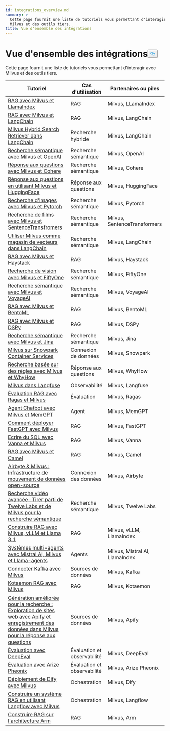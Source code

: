 ```yaml
---
id: integrations_overview.md
summary: >-
  Cette page fournit une liste de tutoriels vous permettant d'interagir avec
  Milvus et des outils tiers.
title: Vue d'ensemble des intégrations
---
```

<h1 id="Integrations-Overview" class="common-anchor-header">Vue d'ensemble des intégrations<button data-href="#Integrations-Overview" class="anchor-icon" translate="no">
      <svg translate="no"
        aria-hidden="true"
        focusable="false"
        height="20"
        version="1.1"
        viewBox="0 0 16 16"
        width="16"
      >
        <path
          fill="#0092E4"
          fill-rule="evenodd"
          d="M4 9h1v1H4c-1.5 0-3-1.69-3-3.5S2.55 3 4 3h4c1.45 0 3 1.69 3 3.5 0 1.41-.91 2.72-2 3.25V8.59c.58-.45 1-1.27 1-2.09C10 5.22 8.98 4 8 4H4c-.98 0-2 1.22-2 2.5S3 9 4 9zm9-3h-1v1h1c1 0 2 1.22 2 2.5S13.98 12 13 12H9c-.98 0-2-1.22-2-2.5 0-.83.42-1.64 1-2.09V6.25c-1.09.53-2 1.84-2 3.25C6 11.31 7.55 13 9 13h4c1.45 0 3-1.69 3-3.5S14.5 6 13 6z"
        ></path>
      </svg>
    </button></h1><p>Cette page fournit une liste de tutoriels vous permettant d'interagir avec Milvus et des outils tiers.</p>
<table>
<thead>
<tr><th>Tutoriel</th><th>Cas d'utilisation</th><th>Partenaires ou piles</th></tr>
</thead>
<tbody>
<tr><td><a href="/docs/fr/integrate_with_llamaindex.md">RAG avec Milvus et LlamaIndex</a></td><td>RAG</td><td>Milvus, LLamaIndex</td></tr>
<tr><td><a href="/docs/fr/integrate_with_langchain.md">RAG avec Milvus et LangChain</a></td><td>RAG</td><td>Milvus, LangChain</td></tr>
<tr><td><a href="/docs/fr/milvus_hybrid_search_retriever.md">Milvus Hybrid Search Retriever dans LangChain</a></td><td>Recherche hybride</td><td>Milvus, LangChain</td></tr>
<tr><td><a href="/docs/fr/integrate_with_openai.md">Recherche sémantique avec Milvus et OpenAI</a></td><td>Recherche sémantique</td><td>Milvus, OpenAI</td></tr>
<tr><td><a href="/docs/fr/integrate_with_cohere.md">Réponse aux questions avec Milvus et Cohere</a></td><td>Recherche sémantique</td><td>Milvus, Cohere</td></tr>
<tr><td><a href="/docs/fr/integrate_with_hugging-face.md">Réponse aux questions en utilisant Milvus et HuggingFace</a></td><td>Réponse aux questions</td><td>Milvus, HuggingFace</td></tr>
<tr><td><a href="/docs/fr/integrate_with_pytorch.md">Recherche d'images avec Milvus et Pytorch</a></td><td>Recherche sémantique</td><td>Milvus, Pytorch</td></tr>
<tr><td><a href="/docs/fr/integrate_with_sentencetransformers.md">Recherche de films avec Milvus et SentenceTransfromers</a></td><td>Recherche sémantique</td><td>Milvus, SentenceTransformers</td></tr>
<tr><td><a href="/docs/fr/basic_usage_langchain.md">Utiliser Milvus comme magasin de vecteurs dans LangChain</a></td><td>Recherche sémantique</td><td>Milvus, LangChain</td></tr>
<tr><td><a href="/docs/fr/integrate_with_haystack.md">RAG avec Milvus et Haystack</a></td><td>RAG</td><td>Milvus, Haystack</td></tr>
<tr><td><a href="/docs/fr/integrate_with_voxel51.md">Recherche de vision avec Milvus et FiftyOne</a></td><td>Recherche sémantique</td><td>Milvus, FiftyOne</td></tr>
<tr><td><a href="/docs/fr/integrate_with_voyageai.md">Recherche sémantique avec Milvus et VoyageAI</a></td><td>Recherche sémantique</td><td>Milvus, VoyageAI</td></tr>
<tr><td><a href="/docs/fr/integrate_with_bentoml.md">RAG avec Milvus et BentoML</a></td><td>RAG</td><td>Milvus, BentoML</td></tr>
<tr><td><a href="/docs/fr/integrate_with_dspy.md">RAG avec Milvus et DSPy</a></td><td>RAG</td><td>Milvus, DSPy</td></tr>
<tr><td><a href="/docs/fr/integrate_with_jina.md">Recherche sémantique avec Milvus et Jina</a></td><td>Recherche sémantique</td><td>Milvus, Jina</td></tr>
<tr><td><a href="/docs/fr/integrate_with_snowpark.md">Milvus sur Snowpark Container Services</a></td><td>Connexion de données</td><td>Milvus, Snowpark</td></tr>
<tr><td><a href="/docs/fr/integrate_with_whyhow.md">Recherche basée sur des règles avec Milvus et WhyHow</a></td><td>Réponse aux questions</td><td>Milvus, WhyHow</td></tr>
<tr><td><a href="/docs/fr/integrate_with_langfuse.md">Milvus dans Langfuse</a></td><td>Observabilité</td><td>Milvus, Langfuse</td></tr>
<tr><td><a href="/docs/fr/integrate_with_ragas.md">Évaluation RAG avec Ragas et Milvus</a></td><td>Évaluation</td><td>Milvus, Ragas</td></tr>
<tr><td><a href="/docs/fr/integrate_with_memgpt.md">Agent Chatbot avec Milvus et MemGPT</a></td><td>Agent</td><td>Milvus, MemGPT</td></tr>
<tr><td><a href="/docs/fr/integrate_with_fastgpt.md">Comment déployer FastGPT avec Milvus</a></td><td>RAG</td><td>Milvus, FastGPT</td></tr>
<tr><td><a href="/docs/fr/integrate_with_vanna.md">Ecrire du SQL avec Vanna et Milvus</a></td><td>RAG</td><td>Milvus, Vanna</td></tr>
<tr><td><a href="/docs/fr/integrate_with_camel.md">RAG avec Milvus et Camel</a></td><td>RAG</td><td>Milvus, Camel</td></tr>
<tr><td><a href="/docs/fr/integrate_with_airbyte.md">Airbyte &amp; Milvus : Infrastructure de mouvement de données open-source</a></td><td>Connexion des données</td><td>Milvus, Airbyte</td></tr>
<tr><td><a href="/docs/fr/video_search_with_twelvelabs_and_milvus.md">Recherche vidéo avancée : Tirer parti de Twelve Labs et de Milvus pour la recherche sémantique</a></td><td>Recherche sémantique</td><td>Milvus, Twelve Labs</td></tr>
<tr><td><a href="/docs/fr/milvus_rag_with_vllm.md">Construire RAG avec Milvus, vLLM et Llama 3.1</a></td><td>RAG</td><td>Milvus, vLLM, LlamaIndex</td></tr>
<tr><td><a href="/docs/fr/llama_agents_metadata.md">Systèmes multi-agents avec Mistral AI, Milvus et Llama-agents</a></td><td>Agents</td><td>Milvus, Mistral AI, LlamaIndex</td></tr>
<tr><td><a href="/docs/fr/kafka-connect-milvus.md">Connecter Kafka avec Milvus</a></td><td>Sources de données</td><td>Milvus, Kafka</td></tr>
<tr><td><a href="/docs/fr/kotaemon_with_milvus.md">Kotaemon RAG avec Milvus</a></td><td>RAG</td><td>Milvus, Kotaemon</td></tr>
<tr><td><a href="/docs/fr/apify_milvus_rag.md">Génération améliorée pour la recherche : Exploration de sites web avec Apify et enregistrement des données dans Milvus pour la réponse aux questions</a></td><td>Sources de données</td><td>Milvus, Apify</td></tr>
<tr><td><a href="/docs/fr/evaluation_with_deepeval.md">Évaluation avec DeepEval</a></td><td>Évaluation et observabilité</td><td>Milvus, DeepEval</td></tr>
<tr><td><a href="/docs/fr/evaluation_with_phoenix.md">Évaluation avec Arize Pheonix</a></td><td>Évaluation et observabilité</td><td>Milvus, Arize Pheonix</td></tr>
<tr><td><a href="/docs/fr/dify_with_milvus.md">Déploiement de Dify avec Milvus</a></td><td>Ochestration</td><td>Milvus, Dify</td></tr>
<tr><td><a href="/docs/fr/rag_with_langflow.md">Construire un système RAG en utilisant Langflow avec Milvus</a></td><td>Ochestration</td><td>Milvus, Langflow</td></tr>
<tr><td><a href="/docs/fr/build_rag_on_arm.md">Construire RAG sur l'architecture Arm</a></td><td>RAG</td><td>Milvus, Arm</td></tr>
</tbody>
</table>
